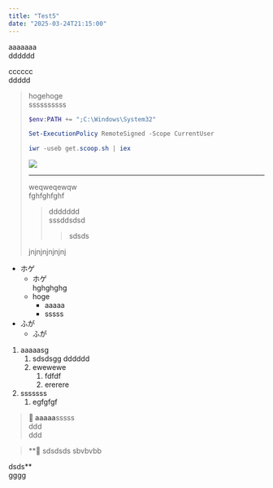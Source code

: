 ```yaml
---
title: "Test5"
date: "2025-03-24T21:15:00"
---
```


aaaaaaa  
dddddd  

cccccc  
ddddd  

> hogehoge  
> ssssssssss  
> 
> ``` powershell
> $env:PATH += ";C:\Windows\System32"
> 
> Set-ExecutionPolicy RemoteSigned -Scope CurrentUser
> 
> iwr -useb get.scoop.sh | iex
> ```
> 
> ![](./D8A884AA103CA91AB522FCDAAC79892C.png)
> 
> ---
>   
> weqweqewqw  
> fghfghfghf  
> > ddddddd  
> > sssddsdsd  
> >  
> > > sdsds  
> 
> jnjnjnjnjnjnj  
> 

- ホゲ  
    - ホゲ  
      hghghghg  
    - hoge  
        - aaaaa          
        - sssss          
- ふが  
    - ふが      

1. aaaaasg  
    1. sdsdsgg  dddddd  
    1. ewewewe  
        1. fdfdf  
        1. ererere  
1. sssssss  
    1. egfgfgf  


> **📝 aaaaa**sssss  
ddd  
ddd  
  
  
> **📝 sdsdsds
sbvbvbb

dsds**  
gggg  
